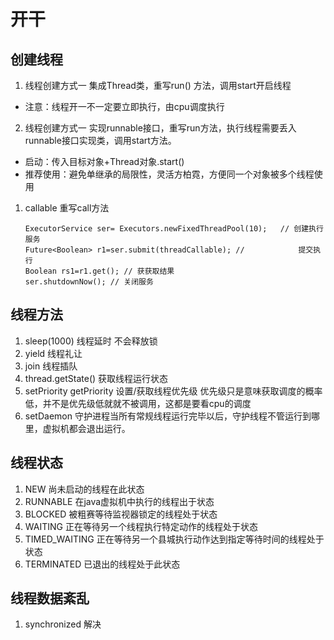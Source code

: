 # 开干
## 创建线程
1. 线程创建方式一 集成Thread类，重写run() 方法，调用start开启线程
* 注意：线程开一不一定要立即执行，由cpu调度执行
2. 线程创建方式一 实现runnable接口，重写run方法，执行线程需要丢入runnable接口实现类，调用start方法。
* 启动：传入目标对象+Thread对象.start() 
* 推荐使用：避免单继承的局限性，灵活方柏霓，方便同一个对象被多个线程使用
1. callable 重写call方法
    ``` shell
    ExecutorService ser= Executors.newFixedThreadPool(10);   // 创建执行服务
    Future<Boolean> r1=ser.submit(threadCallable); //            提交执行
    Boolean rs1=r1.get(); // 获获取结果
    ser.shutdownNow(); // 关闭服务
    ```

## 线程方法
1. sleep(1000) 线程延时 不会释放锁
2. yield  线程礼让
3. join 线程插队
4. thread.getState() 获取线程运行状态
5. setPriority getPriority 设置/获取线程优先级 优先级只是意味获取调度的概率低，并不是优先级低就就不被调用，这都是要看cpu的调度
6. setDaemon 守护进程当所有常规线程运行完毕以后，守护线程不管运行到哪里，虚拟机都会退出运行。
## 线程状态
1. NEW 尚未启动的线程在此状态
2. RUNNABLE 在java虚拟机中执行的线程出于状态
3. BLOCKED 被粗赛等待监视器锁定的线程处于状态
4. WAITING 正在等待另一个线程执行特定动作的线程处于状态
5. TIMED_WAITING 正在等待另一个县城执行动作达到指定等待时间的线程处于状态
6. TERMINATED 已退出的线程处于此状态
## 线程数据紊乱
1. synchronized 解决